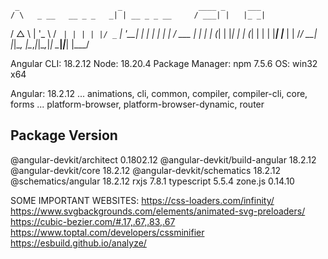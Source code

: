      _                      _                 ____ _     ___ 
    / \   _ __   __ _ _   _| | __ _ _ __     / ___| |   |_ _|
   / △ \ | '_ \ / _` | | | | |/ _` | '__|   | |   | |    | |
  / ___ \| | | | (_| | |_| | | (_| | |      | |___| |___ | |
 /_/   \_\_| |_|\__, |\__,_|_|\__,_|_|       \____|_____|___|
                |___/
    

Angular CLI: 18.2.12
Node: 18.20.4
Package Manager: npm 7.5.6
OS: win32 x64

Angular: 18.2.12
... animations, cli, common, compiler, compiler-cli, core, forms
... platform-browser, platform-browser-dynamic, router

Package                         Version
---------------------------------------------------------
@angular-devkit/architect       0.1802.12
@angular-devkit/build-angular   18.2.12
@angular-devkit/core            18.2.12
@angular-devkit/schematics      18.2.12
@schematics/angular             18.2.12
rxjs                            7.8.1
typescript                      5.5.4
zone.js                         0.14.10


SOME IMPORTANT WEBSITES:
https://css-loaders.com/infinity/
https://www.svgbackgrounds.com/elements/animated-svg-preloaders/
https://cubic-bezier.com/#.17,.67,.83,.67
https://www.toptal.com/developers/cssminifier
https://esbuild.github.io/analyze/

